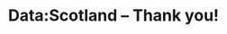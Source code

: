 ---
title: Data:Scotland – Thank you!
tags: [community, sqlfamily]
excerpt: 
lang: en
ref: DataScotland2019ThankYou
locale: en-GB
permalink: /:year/:month/:title:output_ext
---